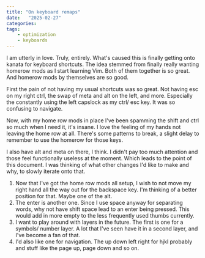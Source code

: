 ```yaml
---
title: "On keyboard remaps"
date:   "2025-02-27" 
categories:
tags:
    - optimization
    - keyboards
---
```


I am utterly in love. Truly, entirely. What's caused this is finally getting onto kanata for keyboard shortcuts. The idea stemmed from finally really wanting homerow mods as I start learning Vim. Both of them together is so great. And homerow mods by themselves are so good.

First the pain of not having my usual shortcuts was so great. Not having esc on my right ctrl, the swap of meta and alt on the left, and more. Especially the constantly using the left capslock as my ctrl/ esc key. It was so confusing to navigate.

Now, with my home row mods in place I've been spamming the shift and ctrl so much when I need it, it's insane. I love the feeling of my hands not leaving the home row at all. There's some patterns to break, a slight delay to remember to use the homerow for those keys. 

I also have alt and meta on there, I think. I didn't pay too much attention and those feel functionally useless at the moment. Which leads to the point of this document. I was thinking of what other changes I'd like to make and why, to slowly iterate onto that. 

1. Now that I've got the home row mods all setup, I wish to not move my right hand all the way out for the backspace key. I'm thinking of a better position for that. Maybe one of the alt. 
2. The enter is another one. Since I use space anyway for separating words, why not have shift space lead to an enter being pressed. This would add in more empty to the less frequently used thumbs currently. 
3. I want to play around with layers in the future. The first is one for a symbols/ number layer. A lot that I've seen have it in a second layer, and I've become a fan of that. 
4. I'd also like one for navigation. The up down left right for hjkl probably and stuff like the page up, page down and so on. 